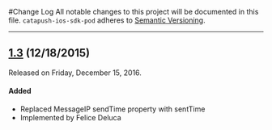 #Change Log
All notable changes to this project will be documented in this file.
`catapush-ios-sdk-pod` adheres to [Semantic Versioning](http://semver.org/).

--- 

## [1.3](https://github.com/AFNetworking/AFNetworking/releases/tag/3.0.4) (12/18/2015)
Released on Friday, December 15, 2016. 


#### Added
* Replaced MessageIP sendTime property with sentTime
* Implemented by Felice Deluca 
 